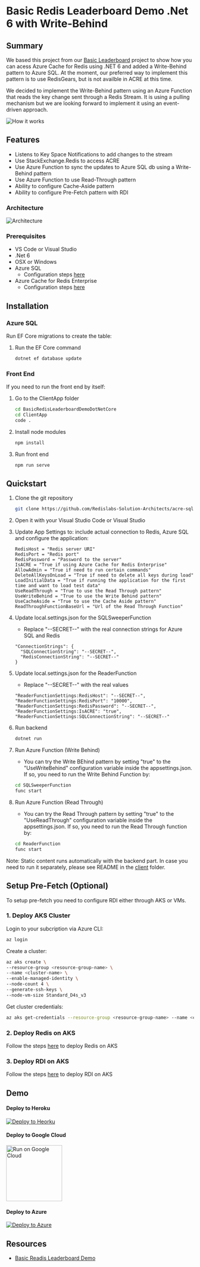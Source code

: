 # Basic Redis Leaderboard Demo .Net 6 with Write-Behind

## Summary

We based this project from our [Basic Leaderboard](https://github.com/redis-developer/basic-redis-leaderboard-demo-dotnet) project to show how you can acess Azure Cache for Redis using .NET 6 and added a Write-Behind pattern to Azure SQL. At the moment, our preferred way to implement this pattern is to use RedisGears, but is not availble in ACRE at this time.

We decided to implement the Write-Behind pattern using an Azure Function that reads the key change sent through a Redis Stream. It is using a pulling mechanism but we are looking forward to implement it using an event-driven approach.

![How it works](./Solution%20Items/Images/screenshot001.png)

## Features

- Listens to Key Space Notifications to add changes to the stream
- Use StackExchange.Redis to access ACRE
- Use Azure Function to sync the updates to Azure SQL db using a Write-Behind pattern
- Use Azure Function to use Read-Through pattern
- Ability to configure Cache-Aside pattern
- Ability to configure Pre-Fetch pattern with RDI

### Architecture

![Architecture](/Solution%20Items/Images/architecture.png)

### Prerequisites

- VS Code or Visual Studio
- .Net 6
- OSX or Windows
- Azure SQL
  - Configuration steps [here](https://learn.microsoft.com/en-us/azure/azure-sql/database/single-database-create-quickstart?view=azuresql&tabs=azure-portal)
- Azure Cache for Redis Enterprise
  - Configuration steps [here](https://learn.microsoft.com/en-us/azure/azure-cache-for-redis/quickstart-create-redis-enterprise)

## Installation

### Azure SQL

Run EF Core migrations to create the table:

1. Run the EF Core command

    ```sh
    dotnet ef database update
    ```

### Front End

If you need to run the front end by itself:

1. Go to the ClientApp folder

    ```sh
    cd BasicRedisLeaderboardDemoDotNetCore
    cd ClientApp
    code .
    ```

2. Install node modules

    ```sh
    npm install
    ```

3. Run front end

    ```sh
    npm run serve
    ```

## Quickstart

1. Clone the git repository

    ```sh
    git clone https://github.com/Redislabs-Solution-Architects/acre-sql-demo
    ```

2. Open it with your Visual Studio Code or Visual Studio

3. Update App Settings to: include actual connection to Redis, Azure SQL and configure the application:

    ```text
    RedisHost = "Redis server URI"
    RedisPort = "Redis port"
    RedisPassword = "Password to the server"
    IsACRE = "True if using Azure Cache for Redis Enterprise"
    AllowAdmin = "True if need to run certain commands"
    DeleteAllKeysOnLoad = "True if need to delete all keys during load"
    LoadInitialData = "True if running the application for the first time and want to load test data"
    UseReadThrough = "True to use the Read Through pattern"
    UseWriteBehind = "True to use the Write Behind pattern"
    UseCacheAside = "True to use the Cache Aside pattern"
    ReadThroughFunctionBaseUrl = "Url of the Read Through Function"
    ```

4. Update local.settings.json for the SQLSweeperFunction
    - Replace "--SECRET--" with the real connection strings for Azure SQL and Redis

    ```text
    "ConnectionStrings": {
      "SQLConnectionString": "--SECRET--",
      "RedisConnectionString": "--SECRET--"
    }
    ```

5. Update local.settings.json for the ReaderFunction
    - Replace "--SECRET--" with the real values

    ```text
    "ReaderFunctionSettings:RedisHost": "--SECRET--",
    "ReaderFunctionSettings:RedisPort": "10000",
    "ReaderFunctionSettings:RedisPassword": "--SECRET--",
    "ReaderFunctionSettings:IsACRE": "true",
    "ReaderFunctionSettings:SQLConnectionString": "--SECRET--"
    ```

6. Run backend

    ```sh
    dotnet run
    ```

7. Run Azure Function (Write Behind)
    - You can try the Write BEhind pattern by setting "true" to the "UseWriteBehind" configuration variable inside the appsettings.json. If so, you need to run the Write Behind Function by:

    ```sh
    cd SQLSweeperFunction
    func start
    ```

8. Run Azure Function (Read Through)
   - You can try the Read Through pattern by setting "true" to the "UseReadThrough" configuration variable inside the appsettings.json. If so, you need to run the Read Through function by:

   ```sh
   cd ReaderFunction
   func start
   ```

Note:
Static content runs automatically with the backend part. In case you need to run it separately, please see README in the [client](./BasicRedisLeaderboardDemoDotNetCore/ClientApp/README.md) folder.

## Setup Pre-Fetch (Optional)

   To setup pre-fetch you need to configure RDI either through AKS or VMs.

### 1. Deploy AKS Cluster

Login to your subcription via Azure CLI:

```sh
az login
```

Create a cluster:

```sh
az aks create \
--resource-group <resource-group-name> \
--name <cluster-name> \
--enable-managed-identity \
--node-count 4 \
--generate-ssh-keys \
--node-vm-size Standard_D4s_v3
```

Get cluster credentials:

```sh
az aks get-credentials --resource-group <resource-group-name> --name <cluster-name>
```

### 2. Deploy Redis on AKS

Follow the steps [here](https://docs.redis.com/latest/kubernetes/deployment/quick-start/) to deploy Redis on AKS

### 3. Deploy RDI on AKS

Follow the steps [here](https://redis-data-integration.docs.dev.redislabs.com/installation/install-k8s.html#install-rdi-cli-on-kubernetes-cluster) to deploy RDI on AKS

## Demo

#### Deploy to Heroku

<p>
    <a href="https://heroku.com/deploy" target="_blank">
        <img src="https://www.herokucdn.com/deploy/button.svg" alt="Deploy to Heorku" />
    </a>
</p>

#### Deploy to Google Cloud

<p>
    <a href="https://deploy.cloud.run" target="_blank">
        <img src="https://deploy.cloud.run/button.svg" alt="Run on Google Cloud" width="150px"/>
    </a>
</p>

#### Deploy to Azure

[![Deploy to Azure](https://aka.ms/deploytoazurebutton)](https://portal.azure.com/#create/Microsoft.Template/uri/https%3A%2F%2Fraw.githubusercontent.com%2FRedislabs-Solution-Architects%2Facre-sql-demo%2Fmain%2FSolution%20Items%2FAzure%2Farm%2Fazuredeploy.json)

## Resources
- [Basic Readis Leaderboard Demo](https://github.com/redis-developer/basic-redis-leaderboard-demo-dotnet)

